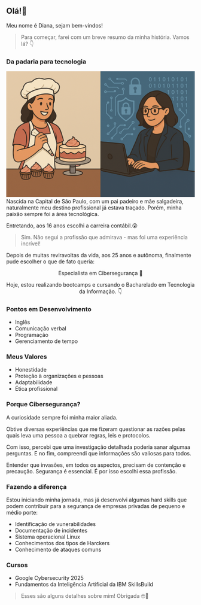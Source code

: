 ## Olá!🖖
Meu nome é Diana, sejam bem-vindos! 

> Para começar, farei com um breve resumo da minha história. Vamos lá? 👇

### Da padaria para tecnologia
<img src="https://raw.githubusercontent.com/dy071/dy071/refs/heads/main/copilot_image_1752062185386.jpeg" alt="Transição de carreira">
Nascida na Capital de São Paulo, com um pai padeiro e mãe salgadeira, naturalmente meu destino profissional já estava traçado. Porém, minha paixão sempre foi a área tecnológica.

Entretando, aos 16 anos escolhi a carreira contábil.😮 

> Sim. Não segui a profissão que admirava - mas foi uma experiência incrível! 

Depois de muitas reviravoltas da vida, aos 25 anos e autônoma, finalmente pude escolher o que de fato queria:

<p align="center">Especialista em Cibersegurança 🥳</p>

<p align="center">Hoje, estou realizando bootcamps e cursando o Bacharelado em Tecnologia da Informação. 👇</p>
  
### Pontos em Desenvolvimento 
- Inglês
- Comunicação verbal
- Programação
- Gerenciamento de tempo
  
### Meus Valores
- Honestidade
- Proteção à organizações e pessoas
- Adaptabilidade
- Ética profissional
  
### Porque Cibersegurança?
A curiosidade sempre foi minha maior aliada.

Obtive diversas experiências que me fizeram questionar as razões pelas quais leva uma pessoa a quebrar regras, leis e protocolos. 

Com isso, percebi que uma investigação detalhada poderia sanar algumaa perguntas. E no fim, compreendi que informações são valiosas para todos.

Entender que invasões, em todos os aspectos, precisam de contenção e precaução. Segurança é essencial. É por isso escolhi essa profissão. 

### Fazendo a diferença 
Estou iniciando minha jornada, mas já desenvolvi algumas hard skills que podem contribuir para a segurança de empresas privadas de pequeno e médio porte: 
- Identificação de vunerabilidades
- Documentação de incidentes
- Sistema operacional Linux
- Conhecimentos dos tipos de Harckers
- Conhecimento de ataques comuns

### Cursos 
- Google Cybersecurity 2025
- Fundamentos da Inteligência Artificial da IBM SkillsBuild

> Esses são alguns detalhes sobre mim! Obrigada 🤓👋
